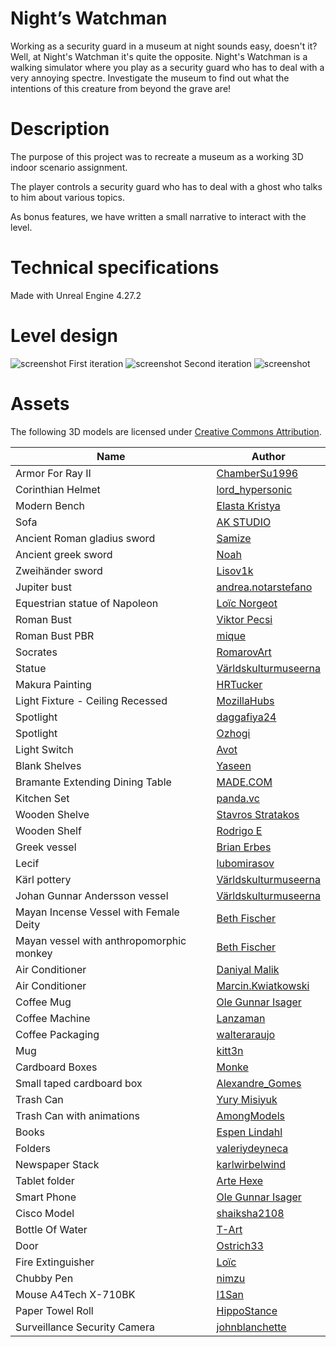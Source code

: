 # Night’s Watchman

Working as a security guard in a museum at night sounds easy, doesn't it? Well, at Night's Watchman it's quite the opposite.
Night's Watchman is a walking simulator where you play as a security guard who has to deal with a very annoying spectre.
Investigate the museum to find out what the intentions of this creature from beyond the grave are!

# Description

The purpose of this project was to recreate a museum as a working 3D indoor scenario assignment.

The player controls a security guard who has to deal with a ghost who talks to him about various topics.

As bonus features, we have written a small narrative to interact with the level.

# Technical specifications

Made with Unreal Engine 4.27.2

# Level design

![screenshot](https://github.com/Videojuegos-MasterD/GuardaMuseo/blob/main/Docs/images/plano_museo_definitivo.png)
First iteration
![screenshot](https://github.com/Videojuegos-MasterD/GuardaMuseo/blob/main/Docs/images/plano_museo.jpg)
Second iteration
![screenshot](https://github.com/Videojuegos-MasterD/GuardaMuseo/blob/main/Docs/images/plano_museo_2.jpg)

# Assets

The following 3D models are licensed under [Creative Commons Attribution](http://creativecommons.org/licenses/by/4.0/).

|	Name										|	Author											|
|-----------------------------------------------|---------------------------------------------------|
|	Armor For Ray II							|	[ChamberSu1996](https://skfb.ly/6SprD)			|
|	Corinthian Helmet							|	[lord_hypersonic](https://skfb.ly/ooSrL)		|
|	Modern Bench								|	[Elasta Kristya](https://skfb.ly/6VIxM)			|
|	Sofa										|	[AK STUDIO](https://skfb.ly/o687Q)				|
|	Ancient Roman gladius sword					|	[Samize](https://skfb.ly/6WEsv)					|
|	Ancient greek sword							|	[Noah](https://skfb.ly/6X6rq)					|
|	Zweihänder sword							|	[Lisov1k](https://skfb.ly/6RRXu)				|
|	Jupiter bust								|	[andrea.notarstefano](https://skfb.ly/6sIZx)	|
|	Equestrian statue of Napoleon				|	[Loïc Norgeot](https://skfb.ly/6xHwD)			|
|	Roman Bust									|	[Viktor Pecsi](https://skfb.ly/6SrTK)			|
|	Roman Bust PBR								|	[mique](https://skfb.ly/6CWIz)					|
|	Socrates									|	[RomarovArt](https://skfb.ly/o7GzI)				|
|	Statue										|	[Världskulturmuseerna](https://skfb.ly/6DIzX)	|
|	Makura Painting								|	[HRTucker](https://skfb.ly/6zpzJ)				|
|	Light Fixture - Ceiling Recessed			|	[MozillaHubs](https://skfb.ly/6QYSF)			|
|	Spotlight									|	[daggafiya24](https://skfb.ly/6ZtyJ)			|
|	Spotlight									|	[Ozhogi](https://skfb.ly/66pos)					|
|	Light Switch								|	[Avot](https://skfb.ly/oqETA)					|
|	Blank Shelves								|	[Yaseen](https://skfb.ly/o67CG)					|
|	Bramante Extending Dining Table				|	[MADE.COM](https://skfb.ly/6xSS7)				|
|	Kitchen Set									|	[panda.vc](https://skfb.ly/6WNKY)				|
|	Wooden Shelve								|	[Stavros Stratakos](https://skfb.ly/6DD8p)		|
|	Wooden Shelf								|	[Rodrigo E](https://skfb.ly/oqHIH)				|
|	Greek vessel								|	[Brian Erbes](https://skfb.ly/6COxT)			|
|	Lecif										|	[lubomirasov](https://skfb.ly/opV9D)			|
|	Kärl pottery								|	[Världskulturmuseerna](https://skfb.ly/6xLwT)	|
|	Johan Gunnar Andersson vessel				|	[Världskulturmuseerna](https://skfb.ly/6ZsSG)	|
|	Mayan Incense Vessel with Female Deity		|	[Beth Fischer](https://skfb.ly/6Y9sH)			|
|	Mayan vessel with anthropomorphic monkey	|	[Beth Fischer](https://skfb.ly/6XVTT)			|
|	Air Conditioner								|	[Daniyal Malik](https://skfb.ly/68VuF)			|
|	Air Conditioner								|	[Marcin.Kwiatkowski](https://skfb.ly/6QUt9)		|
|	Coffee Mug									|	[Ole Gunnar Isager](https://skfb.ly/6toBy)		|
|	Coffee Machine								|	[Lanzaman](https://skfb.ly/opA7F)				|
|	Coffee Packaging							|	[walteraraujo](https://skfb.ly/o6KtX)			|
|	Mug											|	[kitt3n](https://skfb.ly/69u67)					|
|	Cardboard Boxes								|	[Monke](https://skfb.ly/osvwn)					|
|	Small taped cardboard box					|	[Alexandre_Gomes](https://skfb.ly/6WWpK)		|
|	Trash Can									|	[Yury Misiyuk](https://skfb.ly/6Yz68)			|
|	Trash Can with animations					|	[AmongModels](https://skfb.ly/6Wo6E)			|
|	Books										|	[Espen Lindahl](https://skfb.ly/6Ez9y)			|
|	Folders										|	[valeriydeyneca](https://skfb.ly/oqGyr)			|
|	Newspaper Stack								|	[karlwirbelwind](https://skfb.ly/6SAvK)			|
|	Tablet folder								|	[Arte Hexe](https://skfb.ly/6Sw8z)				|
|	Smart Phone									|	[Ole Gunnar Isager](https://skfb.ly/6toBC)		|
|	Cisco Model									|	[shaiksha2108](https://skfb.ly/6uJKy)			|
|	Bottle Of Water								|	[T-Art](https://skfb.ly/6zxtD)					|
|	Door										|	[Ostrich33](https://skfb.ly/opqy7)				|
|	Fire Extinguisher							|	[Loïc](https://skfb.ly/6AByS)					|
|	Сhubby Pen									|	[nimzu](https://skfb.ly/6Xros)					|
|	Mouse A4Tech X-710BK						|	[I1San](https://skfb.ly/6TOxK)					|
|	Paper Towel Roll							|	[HippoStance](https://skfb.ly/6WKIU)			|
|	Surveillance Security Camera				|	[johnblanchette](https://skfb.ly/osWXn)			|
